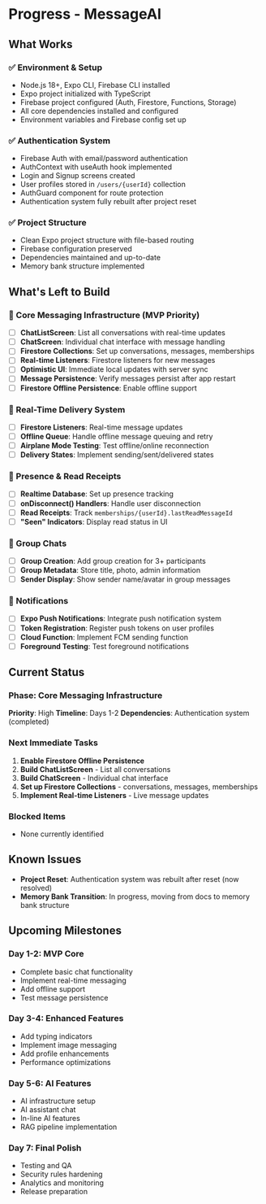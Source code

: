 # Progress - MessageAI

## What Works

### ✅ Environment & Setup

- Node.js 18+, Expo CLI, Firebase CLI installed
- Expo project initialized with TypeScript
- Firebase project configured (Auth, Firestore, Functions, Storage)
- All core dependencies installed and configured
- Environment variables and Firebase config set up

### ✅ Authentication System

- Firebase Auth with email/password authentication
- AuthContext with useAuth hook implemented
- Login and Signup screens created
- User profiles stored in `/users/{userId}` collection
- AuthGuard component for route protection
- Authentication system fully rebuilt after project reset

### ✅ Project Structure

- Clean Expo project structure with file-based routing
- Firebase configuration preserved
- Dependencies maintained and up-to-date
- Memory bank structure implemented

## What's Left to Build

### 🔄 Core Messaging Infrastructure (MVP Priority)

- [ ] **ChatListScreen**: List all conversations with real-time updates
- [ ] **ChatScreen**: Individual chat interface with message handling
- [ ] **Firestore Collections**: Set up conversations, messages, memberships
- [ ] **Real-time Listeners**: Firestore listeners for new messages
- [ ] **Optimistic UI**: Immediate local updates with server sync
- [ ] **Message Persistence**: Verify messages persist after app restart
- [ ] **Firestore Offline Persistence**: Enable offline support

### 🔄 Real-Time Delivery System

- [ ] **Firestore Listeners**: Real-time message updates
- [ ] **Offline Queue**: Handle offline message queuing and retry
- [ ] **Airplane Mode Testing**: Test offline/online reconnection
- [ ] **Delivery States**: Implement sending/sent/delivered states

### 🔄 Presence & Read Receipts

- [ ] **Realtime Database**: Set up presence tracking
- [ ] **onDisconnect() Handlers**: Handle user disconnection
- [ ] **Read Receipts**: Track `memberships/{userId}.lastReadMessageId`
- [ ] **"Seen" Indicators**: Display read status in UI

### 🔄 Group Chats

- [ ] **Group Creation**: Add group creation for 3+ participants
- [ ] **Group Metadata**: Store title, photo, admin information
- [ ] **Sender Display**: Show sender name/avatar in group messages

### 🔄 Notifications

- [ ] **Expo Push Notifications**: Integrate push notification system
- [ ] **Token Registration**: Register push tokens on user profiles
- [ ] **Cloud Function**: Implement FCM sending function
- [ ] **Foreground Testing**: Test foreground notifications

## Current Status

### Phase: Core Messaging Infrastructure

**Priority**: High
**Timeline**: Days 1-2
**Dependencies**: Authentication system (completed)

### Next Immediate Tasks

1. **Enable Firestore Offline Persistence**
2. **Build ChatListScreen** - List all conversations
3. **Build ChatScreen** - Individual chat interface
4. **Set up Firestore Collections** - conversations, messages, memberships
5. **Implement Real-time Listeners** - Live message updates

### Blocked Items

- None currently identified

## Known Issues

- **Project Reset**: Authentication system was rebuilt after reset (now resolved)
- **Memory Bank Transition**: In progress, moving from docs to memory bank structure

## Upcoming Milestones

### Day 1-2: MVP Core

- Complete basic chat functionality
- Implement real-time messaging
- Add offline support
- Test message persistence

### Day 3-4: Enhanced Features

- Add typing indicators
- Implement image messaging
- Add profile enhancements
- Performance optimizations

### Day 5-6: AI Features

- AI infrastructure setup
- AI assistant chat
- In-line AI features
- RAG pipeline implementation

### Day 7: Final Polish

- Testing and QA
- Security rules hardening
- Analytics and monitoring
- Release preparation
